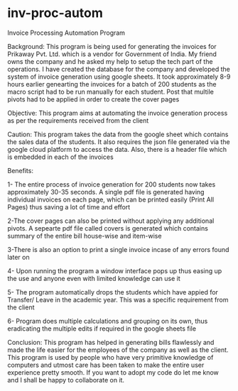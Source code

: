 # inv-proc-autom
Invoice Processing Automation Program

Background: This program is being used for generating the invoices for Prikaway Pvt. Ltd. which is a vendor for Government of India. My friend owns the company and he asked my help to setup the tech part of the operations. I have created the database for the company and developed the system of invoice generation using google sheets. It took approximately 8-9 hours earlier genearting the invoices for a batch of 200 students as the macro script had to be run manually for each student. Post that multile pivots had to be applied in order to create the cover pages

Objective: This program aims at automating the invoice generation process as per the requirements received from the client

Caution: This program takes the data from the google sheet which contains the sales data of the students. It also requires the json file generated via the google cloud platform to access the data. Also, there is a header file which is embedded in each of the invoices

Benefits: 
  
  1- The entire process of invoice generation for 200 students now takes approximately 30-35 seconds. A single pdf file is generated having individual invoices on each page, which can be printed easily (Print All Pages) thus saving a lot of time and effort
  
  2-The cover pages can also be printed without applying any additional pivots. A sepearte pdf file called covers is generated which contains summary of the entire bill house-wise and item-wise
  
  3-There is also an option to print a single invoice incase of any errors found later on
  
  4- Upon running the program a window interface pops up thus easing up the use and anyone even with limited knowledge can use it
  
  5- The program automatically drops the students which have appied for Transfer/ Leave in the academic year. This was a specific requirement from the client
  
  6- Program does multiple calculations and grouping on its own, thus eradicating the multiple edits if required in the google sheets file

Conclusion: This program has helped in generating bills flawlessly and made the life easier for the employees of the company as well as the client. This program is used by people who have very primitive knowledge of computers and utmost care has been taken to make the entire user experience pretty smooth. If you want to adopt my code do let me know and I shall be happy to collaborate on it.
